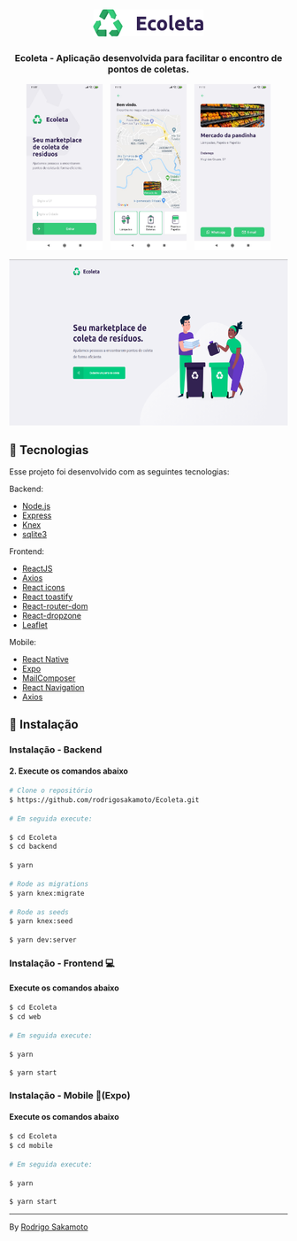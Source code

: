 <h1 align="center">
  <img src=".github/logo.svg" alt="Logo Ecoleta" width="200px"/>
</h1>

<h3 align="center">Ecoleta - Aplicação desenvolvida para facilitar o encontro de pontos de coletas.</h3>


<p align="center">
<img src=".github/mHome.jpeg" border="0" height="300"/>
<img src=".github/search.jpeg" border="0" height="300" style="margin-left: 10px; margin-right: 10px"/>
<img src=".github/details.jpeg" border="0" height="300"/>
</p>


<p align="center">
  <img src=".github/home.png" border="0" height="300" />
</p>


## 🚀 Tecnologias

Esse projeto foi desenvolvido com as seguintes tecnologias:

Backend:
- [Node.js](https://nodejs.org/en/)
- [Express](https://expressjs.com/pt-br/)
- [Knex](http://knexjs.org/)
- [sqlite3](https://github.com/mapbox/node-sqlite3)


Frontend:
- [ReactJS](https://pt-br.reactjs.org/)
- [Axios](https://github.com/axios/axios)
- [React icons](https://react-icons.netlify.com/#/)
- [React toastify](https://github.com/fkhadra/react-toastify)
- [React-router-dom](https://www.npmjs.com/package/react-router-dom)
- [React-dropzone](https://react-dropzone.js.org/)
- [Leaflet](https://leafletjs.com/)

Mobile:
- [React Native](https://reactnative.dev/)
- [Expo](https://expo.io/)
- [MailComposer](https://docs.expo.io/versions/latest/sdk/mail-composer/)
- [React Navigation](https://reactnavigation.org/)
- [Axios](https://github.com/axios/axios)

## 💾 Instalação

<h3> Instalação - Backend</h3>

<h4>2. Execute os comandos abaixo</h4>

```bash
# Clone o repositório
$ https://github.com/rodrigosakamoto/Ecoleta.git

# Em seguida execute:

$ cd Ecoleta
$ cd backend

$ yarn

# Rode as migrations
$ yarn knex:migrate

# Rode as seeds
$ yarn knex:seed

$ yarn dev:server
```

<h3> Instalação - Frontend 💻 </h3>

<h4>Execute os comandos abaixo</h4>

```bash
$ cd Ecoleta
$ cd web

# Em seguida execute:

$ yarn

$ yarn start
```


<h3> Instalação - Mobile 📱(Expo) </h3>

<h4>Execute os comandos abaixo</h4>

```bash
$ cd Ecoleta
$ cd mobile

# Em seguida execute:

$ yarn

$ yarn start
```
---
By [Rodrigo Sakamoto](https://www.linkedin.com/in/rodrigo-sakamoto/)